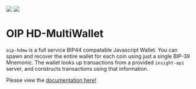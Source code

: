 ![](https://travis-ci.org/oipwg/oip-hdmw.svg?branch=master)
[![](https://img.shields.io/npm/v/oip-hdmw.svg)](https://www.npmjs.com/package/oip-hdmw)
# OIP HD-MultiWallet
`oip-hdmw` is a full service BIP44 compatable Javascript Wallet. You can spawn and recover the entire wallet for each coin using just a single BIP-39 Mnemonic. The wallet looks up transactions from a provided `insight-api` server, and constructs transactions using that information.

Please view the [documentation here!](https://oipwg.github.io/oip-hdmw/)
